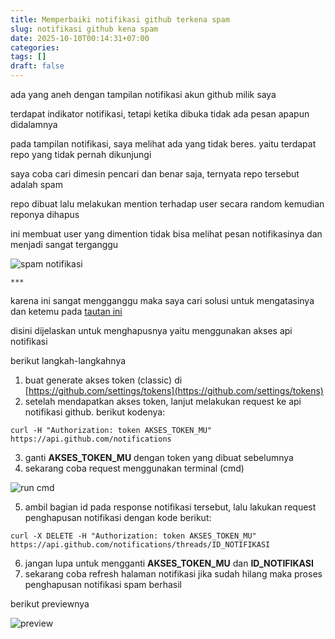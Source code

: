```yaml
---
title: Memperbaiki notifikasi github terkena spam
slug: notifikasi github kena spam
date: 2025-10-10T00:14:31+07:00
categories: 
tags: []
draft: false
---
```


ada yang aneh dengan tampilan notifikasi akun github milik saya

terdapat indikator notifikasi, tetapi ketika dibuka tidak ada pesan apapun didalamnya

pada tampilan notifikasi, saya melihat ada yang tidak beres. yaitu terdapat repo yang tidak pernah dikunjungi

saya coba cari dimesin pencari dan benar saja, ternyata repo tersebut adalah spam

repo dibuat lalu melakukan mention terhadap user secara random kemudian reponya dihapus

ini membuat user yang dimention tidak bisa melihat pesan notifikasinya dan menjadi sangat terganggu

![spam notifikasi](spam-notifikasi.avif)

`***`

karena ini sangat mengganggu maka saya cari solusi untuk mengatasinya dan ketemu pada [tautan ini](https://github.com/orgs/community/discussions/174283#discussioncomment-14533335)

disini dijelaskan untuk menghapusnya yaitu menggunakan akses api notifikasi

berikut langkah-langkahnya

1. buat generate akses token (classic) di [https://github.com/settings/tokens](https://github.com/settings/tokens)
2. setelah mendapatkan akses token, lanjut melakukan request ke api notifikasi github. berikut kodenya:

```
curl -H "Authorization: token AKSES_TOKEN_MU" https://api.github.com/notifications
```

3. ganti **AKSES_TOKEN_MU** dengan token yang dibuat sebelumnya
4. sekarang coba request menggunakan terminal (cmd)

![run cmd](run-cmd-1.avif)

5. ambil bagian id pada response notifikasi tersebut, lalu lakukan request penghapusan notifikasi dengan kode berikut:

```
curl -X DELETE -H "Authorization: token AKSES_TOKEN_MU" https://api.github.com/notifications/threads/ID_NOTIFIKASI
```

6. jangan lupa untuk mengganti **AKSES_TOKEN_MU** dan **ID_NOTIFIKASI**
7. sekarang coba refresh halaman notifikasi jika sudah hilang maka proses penghapusan notifikasi spam berhasil

berikut previewnya

![preview](preview.avifs)